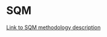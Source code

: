 # SQM

[Link to SQM methodology description](https://github.com/hibernate/hibernate-orm/blob/main/design/sqm.adoc)
